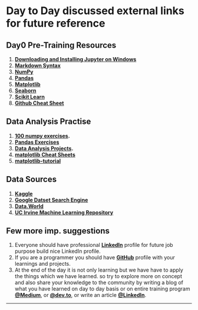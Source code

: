 # Day to Day discussed external links for future reference

## Day0 Pre-Training Resources

1. **[Downloading and Installing Jupyter on Windows](https://medium.com/@anilkumarteegala/getting-started-with-anaconda-and-jupyter-notebook-on-windows-68e68a2a3bbb)**
2. **[Markdown Syntax](https://www.markdownguide.org/cheat-sheet/)**
3. **[NumPy](http://numpy.org/)**
4. **[Pandas](http://pandas.pydata.org/)**
5. **[Matplotlib](http://matplotlib.org/)**
6. **[Seaborn](https://seaborn.pydata.org/)**
7. **[Scikit Learn](http://scikit-learn.org)**
8. **[Github Cheat Sheet](https://github.github.com/training-kit/downloads/github-git-cheat-sheet.pdf)**


## Data Analysis Practise

1. **[100 numpy exercises](https://github.com/rougier/numpy-100).**
2. **[Pandas Exercises](https://github.com/guipsamora/pandas_exercises)**
3. **[Data Analysis Projects](freecodecamp.org/learn/data-analysis-with-python/data-analysis-with-python-projects/).**
2. **[matplotlib Cheat Sheets](https://github.com/rougier/matplotlib-cheatsheet)**
3. **[matplotlib-tutorial](https://github.com/rougier/matplotlib-tutorial)**

## Data Sources
1. **[Kaggle](https://www.kaggle.com/datasets)**
2. **[Google Datset Search Engine](https://datasetsearch.research.google.com/)**
3. **[Data.World](https://data.world/)**
4. **[UC Irvine Machine Learning Repository](https://archive.ics.uci.edu/ml/index.php)**

## Few more imp. suggestions
1. Everyone should have professional [**LinkedIn**](https://www.linkedin.com/) profile for future job purpose build nice LinkedIn profile.
2. If you are a programmer you should have [**GitHub**](github.com) profile with your learnings and projects.
3. At the end of the day it is not only learning but we have have to apply the things which we have learned. so try to explore more on concept and also share your knowledge to the community by writing a blog of what you have learned on day to day basis or on entire training program [**@Medium**](https://medium.com/), or [**@dev.to**](https://dev.to/new), or write an article [**@LinkedIn**](https://www.linkedin.com/post/new/).
***************************
